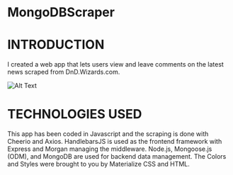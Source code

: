 # MongoDBScraper

 # INTRODUCTION
I created a web app that lets users view and leave comments on the latest news scraped from DnD.Wizards.com. 

![Alt Text](https://github.com/neverage84/MongoDBScraper/blob/master/Mongo%20Scraper.gif?raw=true)

# TECHNOLOGIES USED
This app has been coded in Javascript and the scraping is done with Cheerio and Axios. HandlebarsJS is used as the frontend framework with Express and Morgan managing the middleware. Node.js, Mongoose.js (ODM), and MongoDB are used for backend data management. The Colors and Styles were brought to you by Materialize CSS and HTML. 
